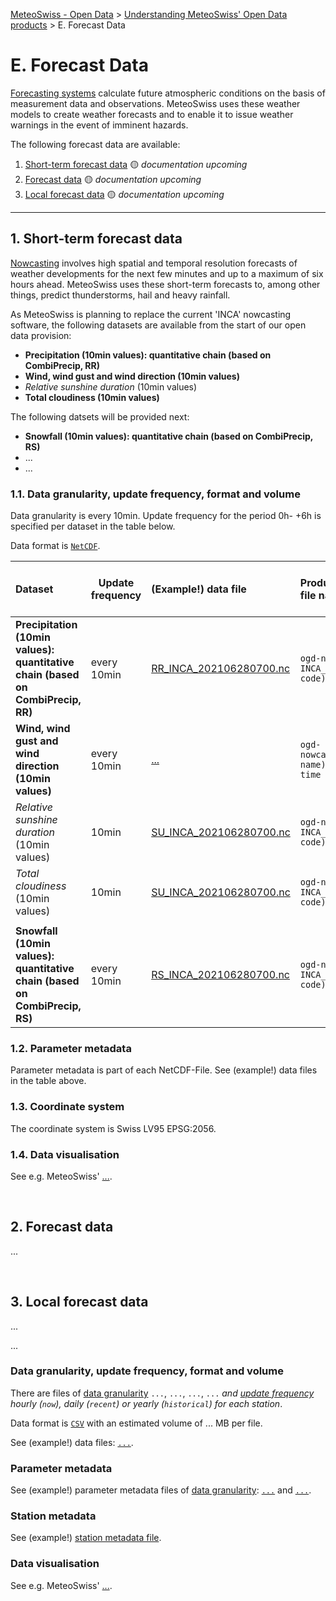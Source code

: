 [MeteoSwiss - Open Data](https://github.com/MeteoSwiss/opendata/blob/main/README.md) > [Understanding MeteoSwiss' Open Data products](https://github.com/MeteoSwiss/opendata/blob/main/README.md#understanding-meteoswiss-open-data-products) > E. Forecast Data

# E. Forecast Data
[Forecasting systems](https://www.meteoswiss.admin.ch/weather/warning-and-forecasting-systems.html) calculate future atmospheric conditions on the basis of measurement data and observations. MeteoSwiss uses these weather models to create weather forecasts and to enable it to issue weather warnings in the event of imminent hazards. 

The following forecast data are available:

1. [Short-term forecast data](#1-short-term-forecast-data) :yellow_circle: *documentation upcoming*
2. [Forecast data](#2-forecast-data) :yellow_circle: *documentation upcoming*
3. [Local forecast data](#3-local-forecast-data) :yellow_circle: *documentation upcoming*

---

## 1. Short-term forecast data
[Nowcasting](https://www.meteoswiss.admin.ch/weather/warning-and-forecasting-systems/nowcasting.html) involves high spatial and temporal resolution forecasts of weather developments for the next few minutes and up to a maximum of six hours ahead. MeteoSwiss uses these short-term forecasts to, among other things, predict thunderstorms, hail and heavy rainfall.

As MeteoSwiss is planning to replace the current 'INCA' nowcasting software, the following datasets are available from the start of our open data provision:
- **Precipitation (10min values): quantitative chain (based on CombiPrecip, RR)**
- **Wind, wind gust and wind direction (10min values)**
- *Relative sunshine duration* (10min values)
- **Total cloudiness (10min values)**

The following datsets will be provided next:
- **Snowfall (10min values): quantitative chain (based on CombiPrecip, RS)**
- ...
- ...

### 1.1. Data granularity, update frequency, format and volume
Data granularity is every 10min. Update frequency for the period 0h- +6h is specified per dataset in the table below.

Data format is [`NetCDF`](https://www.unidata.ucar.edu/software/netcdf).

| Dataset | Update frequency | (Example!) data file | Productive version file name | Estimated volume per file (MB) | 
|:----- | ----- |:----- |:----- | ----- |
| **Precipitation (10min values): quantitative chain (based on CombiPrecip, RR)** | every 10min | [RR_INCA_202106280700.nc](https://github.com/MeteoSwiss/publication-opendata-inca-data-nowcasting/blob/main/RR_INCA_202106280700.nc) | `ogd-nowcasting_RR-INCA_(date and time code).nc` | 1.7 |
| **Wind, wind gust and wind direction (10min values)** | every 10min | [...](...) | `ogd-nowcasting_(product name)_(date and time code).nc` | ... |
| *Relative sunshine duration* (10min values) | 10min | [SU_INCA_202106280700.nc](https://github.com/MeteoSwiss/publication-opendata-inca-data-nowcasting/blob/main/SU_INCA_202106280700.nc) | `ogd-nowcasting_SU-INCA_(date and time code).nc` | 6.4 |
| *Total cloudiness* (10min values) | 10min | [SU_INCA_202106280700.nc](https://github.com/MeteoSwiss/publication-opendata-inca-data-nowcasting/blob/main/SU_INCA_202106280700.nc) | `ogd-nowcasting_SU-INCA_(date and time code).nc` | 6.4 |
|       |       |       |       |       |
| **Snowfall (10min values): quantitative chain (based on CombiPrecip, RS)** | every 10min | [RS_INCA_202106280700.nc](https://github.com/MeteoSwiss/publication-opendata-inca-data-nowcasting/blob/main/RS_INCA_202106280700.nc) | `ogd-nowcasting_RS-INCA_(date and time code).nc` | 0.4 | 

### 1.2. Parameter metadata
Parameter metadata is part of each NetCDF-File. See (example!) data files in the table above.

<!-- ### Codes -->
<!-- ... -->

### 1.3. Coordinate system
The coordinate system is Swiss LV95 EPSG:2056.

### 1.4. Data visualisation
See e.g. MeteoSwiss' [...](...).

<br>

## 2. Forecast data
...

<br>

## 3. Local forecast data
... 

...

### Data granularity, update frequency, format and volume
There are files of [data granularity](https://github.com/MeteoSwiss/opendata-download?tab=readme-ov-file#data-granularity) `...`, `...`, `...`, `...` *and [update frequency](https://github.com/MeteoSwiss/opendata-download/blob/main/README.md#update-frequency) hourly (`now`), daily (`recent`) or yearly (`historical`) for each station*.

Data format is [`CSV`](https://github.com/MeteoSwiss/opendata-download?tab=readme-ov-file#column-separators-decimal-dividers-and-missing-values) with an estimated volume of ... MB per file.

See (example!) data files: [`...`](...).

### Parameter metadata
See (example!) parameter metadata files of [data granularity](https://github.com/MeteoSwiss/opendata-download?tab=readme-ov-file#data-granularity): [`...`](...) and [`...`](...).

<!-- ### Codes -->
<!-- ... -->

### Station metadata
See (example!) [station metadata file](...).

### Data visualisation
See e.g. MeteoSwiss' [...](...).

<br>
